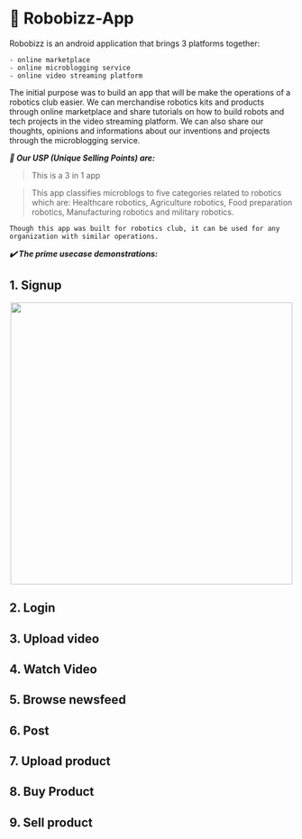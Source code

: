 # 🤖 Robobizz-App

Robobizz is an android application that brings 3 platforms together: 
```
- online marketplace
- online microblogging service
- online video streaming platform
```

The initial purpose was to build an app that will be make the operations of a robotics club easier. We can merchandise robotics kits and products through online marketplace and share tutorials on how to build robots and tech projects in the video streaming platform. We can also share our thoughts, opinions and informations about our inventions and projects through the microblogging service.

***🧲 Our USP (Unique Selling Points) are:*** 
> This is a 3 in 1 app

> This app classifies microblogs to five categories related to robotics which are: Healthcare robotics, Agriculture robotics, Food preparation robotics, Manufacturing robotics and military robotics.

```
Though this app was built for robotics club, it can be used for any organization with similar operations.
```

***✔️ The prime usecase demonstrations:***

## 1. Signup
<div align="center">
  <img height="500" src="https://github.com/Kingsman-Service/Robobizz-App/blob/main/signup.gif">
</div>

## 2. Login


## 3. Upload video


## 4. Watch Video


## 5. Browse newsfeed


## 6. Post


## 7. Upload product


## 8. Buy Product


## 9. Sell product

